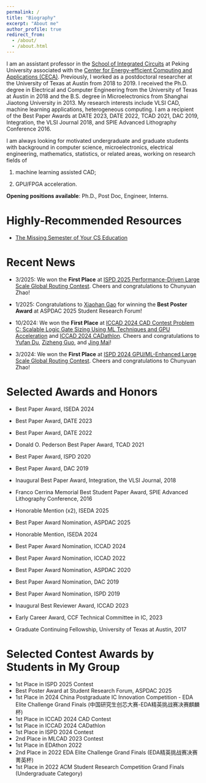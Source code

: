 ```yaml
---
permalink: /
title: "Biography"
excerpt: "About me"
author_profile: true
redirect_from: 
  - /about/
  - /about.html
---
```


I am an assistant professor in the [School of Integrated Circuits](https://ic.pku.edu.cn/) at Peking University associated with the [Center for Energy-efficient Computing and Applications (CECA)](https://ceca.pku.edu.cn/). 
Previously, I worked as a postdoctoral researcher at the University of Texas at Austin from 2018 to 2019. 
I received the Ph.D. degree in Electrical and Computer Engineering from the University of Texas at Austin in 2018 
and the B.S. degree in Microelectronics from Shanghai Jiaotong University in 2013.
My research interests include VLSI CAD, machine learning applications, heterogeneous computing. 
I am a recipient of 
the Best Paper Awards at DATE 2023, DATE 2022, TCAD 2021, DAC 2019, Integration, the VLSI Journal 2018, and SPIE Advanced Lithography Conference 2016. 

I am always looking for motivated undergraduate and graduate students with background in computer science, microelectronics, electrical engineering, mathematics, statistics, or related areas, working on research fields of 

1. machine learning assisted CAD; 

2. GPU/FPGA acceleration. 

**Opening positions available**: Ph.D., Post Doc, Engineer, Interns. 

Highly-Recommended Resources
======

* [The Missing Semester of Your CS Education](https://missing.csail.mit.edu/)

Recent News
======
* 3/2025: We won the **First Place** at [ISPD 2025 Performance-Driven Large Scale Global Routing Contest](https://github.com/liangrj2014/ISPD25_contest/blob/main/index.md). Cheers and congratulations to Chunyuan Zhao!

* 1/2025: Congratulations to [Xiaohan Gao](https://gaoxiaohan.com/) for winning the **Best Poster Award** at ASPDAC 2025 Student Research Forum!

* 10/2024: We won the **First Place** at [ICCAD 2024 CAD Contest Problem C: Scalable Logic Gate Sizing Using ML Techniques and GPU Acceleration](https://www.iccad-contest.org/) and [ICCAD 2024 CADathlon](https://2024.iccad.com/cadathlon-iccad-2024). Cheers and congratulations to [Yufan Du](https://yufandu.com/), [Zizheng Guo](https://guozz.cn/), and [Jing Mai](https://magic3007.github.io/)!

* 3/2024: We won the **First Place** at [ISPD 2024 GPU/ML-Enhanced Large Scale Global Routing Contest](https://liangrj2014.github.io/ISPD24_contest/). Cheers and congratulations to Chunyuan Zhao!

Selected Awards and Honors
======
* Best Paper Award, ISEDA 2024
* Best Paper Award, DATE 2023
* Best Paper Award, DATE 2022
* Donald O. Pederson Best Paper Award, TCAD 2021
* Best Paper Award, ISPD 2020
* Best Paper Award, DAC 2019
* Inaugural Best Paper Award, Integration, the VLSI Journal, 2018
* Franco Cerrina Memorial Best Student Paper Award, SPIE Advanced Lithography Conference, 2016

* Honorable Mention (x2), ISEDA 2025
* Best Paper Award Nomination, ASPDAC 2025
* Honorable Mention, ISEDA 2024
* Best Paper Award Nomination, ICCAD 2024
* Best Paper Award Nomination, ICCAD 2022
* Best Paper Award Nomination, ASPDAC 2020
* Best Paper Award Nomination, DAC 2019
* Best Paper Award Nomination, ISPD 2019

* Inaugural Best Reviewer Award, ICCAD 2023
* Early Career Award, CCF Technical Committee in IC, 2023
* Graduate Continuing Fellowship, University of Texas at Austin, 2017

Selected Contest Awards by Students in My Group
======
* 1st Place in ISPD 2025 Contest 
* Best Poster Award at Student Research Forum, ASPDAC 2025
* 1st Place in 2024 China Postgraduate IC Innovation Competition - EDA Elite Challenge Grand Finals (中国研究生创芯大赛-EDA精英挑战赛决赛麒麟杯)
* 1st Place in ICCAD 2024 CAD Contest
* 1st Place in ICCAD 2024 CADathlon 
* 1st Place in ISPD 2024 Contest 
* 2nd Place in MLCAD 2023 Contest
* 1st Place in EDAthon 2022
* 2nd Place in 2022 EDA Elite Challenge Grand Finals (EDA精英挑战赛决赛菁英杯)
* 1st Place in 2022 ACM Student Research Competition Grand Finals (Undergraduate Category)

